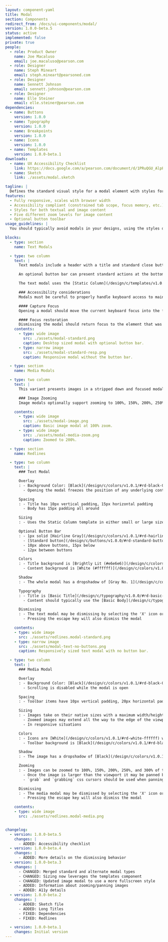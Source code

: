 ```yaml
---
layout: component-yaml
title: Modal
section: Components
redirect_from: /docs/ui-components/modal/
version: 1.0.0-beta.5
status: active
implemented: false
private: true
people:
  - role: Product Owner
    name: Joe Macaluso
    email: joe.macaluso@pearson.com
  - role: Designer
    name: Steph Mineart
    email: steph.mineart@pearsoned.com
  - role: Designer
    name: Sennett Johnson
    email: sennett.johnson@pearson.com
  - role: Designer
    name: Elle Steiner
    email: elle.steiner@pearson.com
dependencies:
  - name: Buttons
    version: 1.0.0
  - name: Typography
    version: 1.0.0
  - name: Breakpoints
    version: 1.0.0
  - name: Icons
    version: 1.0.0
  - name: Templates
    version: 1.0.0-beta.1
downloads:
  - name: UX Accessibility Checklist
    link: https://docs.google.com/a/pearson.com/document/d/1PRuQGU_AlpPkWBGA5gJuOTEG3pu9xEp5_H7Z2dD7YMw/edit?usp=sharing
  - name: Sketch
    link: ./assets/modal.sketch

tagline: |
  Defines the standard visual style for a modal element with styles for both textual and media content.
features:
  - Fully responsive, scales with browser width
  - Accessibility compliant (constrained tab scope, focus memory, etc.)
  - Styles for both textual and image content
  - Five different zoom levels for image content
  - Optional button toolbar
usage_guidelines: |
  You should typically avoid modals in your designs, using the styles defined here only when necessary.

blocks:
  - type: section
    name: Text Modals

  - type: two column
    text: |
      Text modals include a header with a title and standard close button. The content area can then contain either a basic text message or more structured content such as a form.

      An optional button bar can present standard actions at the bottom of the  modal.

      The text modal uses the [Static Column](/design/c/templates/v1.0.0-beta.1) template and supports both sizes (480px and 800px). At smaller breakpoints both sizes shift to 100% width to prevent content from being too constrained.

      ### Accessibility considerations
      Modals must be careful to properly handle keyboard access to maintain full accessibility compliance. Specifically they must:

      #### Capture Focus
      Opening a modal should move the current keyboard focus into the first focusable element of the modal. Tabbing should only loop through items within the modal, and not escape to the underlying content.

      #### Focus restoration
      Dismissing the modal should return focus to the element that was focused when the modal was activated.
    contents:
      - type: wide image
        src: ./assets/modal-standard.png
        caption: Desktop sized modal with optional button bar.
      - type: narrow image
        src: ./assets/modal-standard-resp.png
        caption: Responsive modal without the button bar.

  - type: section
    name: Media Modals

  - type: two column
    text: |
      This variant presents images in a stripped down and focused modal. The close button and any other tools fit in a toolbar at the top. Content is initially sized according to it's intrinsic dimensions, with a max width/height of 90% of the space below the toolbar.

      ### Image Zooming
      Image modals optionally support zooming to 100%, 150%, 200%, 250%, and 300% levels. The image can be panned by clicking and dragging once it extends beyond the browser viewport.

    contents:
      - type: wide image
        src: ./assets/modal-image.png
        caption: Basic image modal at 100% zoom.
      - type: wide image
        src: ./assets/modal-media-zoom.png
        caption: Zoomed to 200%.

  - type: section
    name: Redlines

  - type: two column
    text: |
      ### Text Modal

      Overlay
      : - Background Color: [Black](/design/c/colors/v1.0.1/#rd-black-000000), 30% opacity
        - Opening the modal freezes the position of any underlying content, scrolling should only apply to the modal itself

      Spacing
      : - Title has 10px vertical padding, 15px horizontal padding
        - Body has 15px padding all around

      Sizing
      : - Uses the Static Column template in either small or large sizes

      Optional Button Bar
      : - 1px solid [Hairline Gray](/design/c/colors/v1.0.1/#rd-hairline-gray-d0d0d0) divider with 15px horizontal padding
        - [Standard button](/design/c/buttons/v1.0.0/#rd-standard-button) sizes, use only a single [primary](/design/c/buttons/v1.0.0/#rd-primary-button) button at a time (others are [default](/design/c/buttons/v1.0.0/#rd-default-button))
        - 10px above buttons, 15px below
        - 12px between buttons

      Colors
      : - Title background is [Brightly Lit (#e6e6e6)](/design/c/colors/v1.0.1/#rd-brightly-lit-e6e6e6)
        - Content background is [White (#ffffff)](/design/c/colors/v1.0.1/#rd-white-ffffff)

      Shadow
      : - The whole modal has a dropshadow of [Gray No. 1](/design/c/colors/v1.0.1/#rd-gray-no-1-565656), with 7px blur and 1px spread

      Typography
      : - Title is [Basic Title](/design/c/typography/v1.0.0/#rd-basic-title)
        - Content should typically use the [Basic Body](/design/c/typography/v1.0.0/#rd-basic-body) styles

      Dismissing
      : - The text modal may be dismissing by selecting the 'X' icon or anywhere in the gray overlay
        - Pressing the escape key will also dismiss the modal

    contents:
    - type: wide image
      src: ./assets/redlines.modal-standard.png
    - type: narrow image
      src: ./assets/modal-text-no-buttons.png
      caption: Responsively sized text modal with no button bar.

  - type: two column
    text: |
      ### Media Modal

      Overlay
      : - Background Color: [Black](/design/c/colors/v1.0.1/#rd-black-000000), 70% opacity
        - Scrolling is disabled while the modal is open

      Spacing
      : - Toolbar items have 10px vertical padding, 20px horizontal padding on the outside edges, 15px between items

      Sizing
      : - Images take on their native sizes with a maximum width/height of 90%
        - Zoomed images may extend all the way to the edge of the viewport
        - In responsive situations

      Colors
      : - Icons are [White](/design/c/colors/v1.0.1/#rd-white-ffffff) when enabled, [Smoke Gray](/design/c/colors/v1.0.1/#rd-smoke-gray-545454) when disabled
        - Toolbar background is [Black](/design/c/colors/v1.0.1/#rd-black-000000), 95% opacity

      Shadow
      : - The image has a dropshadow of [Black](/design/c/colors/v1.0.1/#rd-black-000000), with a 40px blur and 1px spread

      Zooming
      : - Images can be zoomed to 100%, 150%, 200%, 250%, and 300% of the original size
        - Once the image is larger than the viewport it may be panned by clicking and dragging (or just dragging on touch devices)
        - `grab` and `grabbing` css cursors should be used when panning

      Dismissing
      : - The media modal may be dismissed by selecting the 'X' icon or anywhere in the gray overlay region
        - Pressing the escape key will also dismiss the modal

    contents:
    - type: wide image
      src: ./assets/redlines.modal-media.png


changelog:
  - version: 1.0.0-beta.5
    changes: |
      - ADDED: Accessibility checklist
  - version: 1.0.0-beta.4
    changes: |
      - ADDED: More details on the dismissing behavior
  - version: 1.0.0-beta.3
    changes: |
      - CHANGED: Merged standard and alternate modal types
      - CHANGED: Sizing now leverages the templates component
      - CHANGED: Updated image modal to use a more fullscreen style
      - ADDED: Information about zooming/panning images
      - ADDED: A11y details
  - version: 1.0.0-beta.2
    changes: |
      - ADDED: Sketch file
      - ADDED: Long Titles
      - FIXED: Dependencies
      - FIXED: Redlines

  - version: 1.0.0-beta.1
    changes: Initial version
---
```

